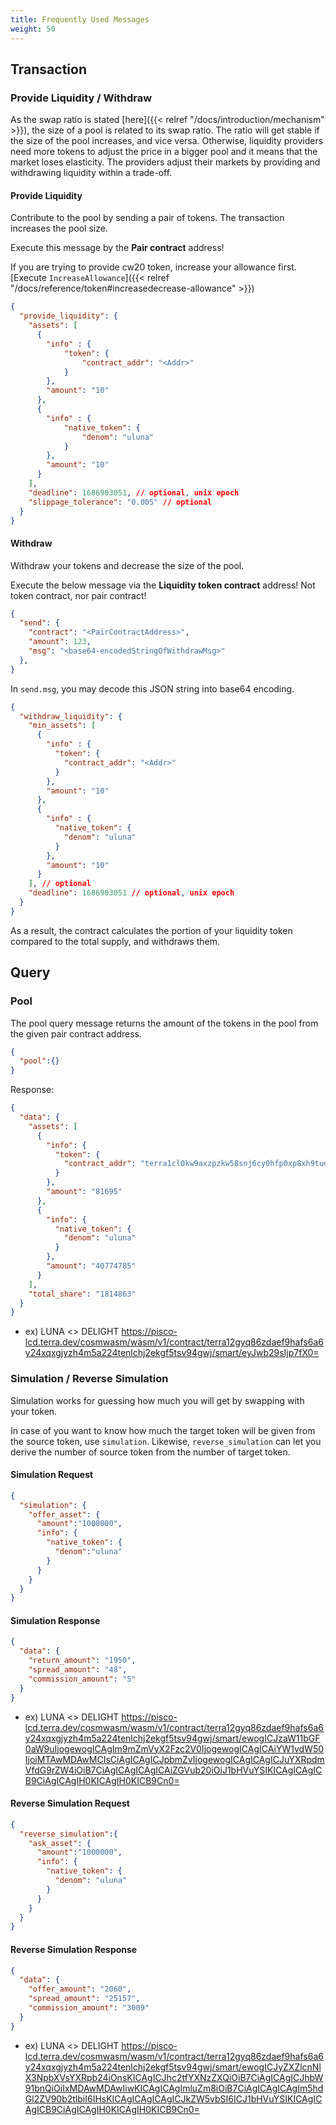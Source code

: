 ```yaml
---
title: Frequently Used Messages
weight: 50
---
```


## Transaction

### Provide Liquidity / Withdraw

As the swap ratio is stated [here]({{< relref "/docs/introduction/mechanism" >}}), the size of a pool is related to its swap ratio. The ratio will get stable if the size of the pool increases, and vice versa. Otherwise, liquidity providers need more tokens to adjust the price in a bigger pool and it means that the market loses elasticity. The providers adjust their markets by providing and withdrawing liquidity within a trade-off.

#### Provide Liquidity

Contribute to the pool by sending a pair of tokens. The transaction increases the pool size.

Execute this message by the **Pair contract** address!

If you are trying to provide cw20 token, increase your allowance first. [Execute `IncreaseAllowance`]({{< relref "/docs/reference/token#increasedecrease-allowance" >}})

```json
{
  "provide_liquidity": {
    "assets": [
      {
        "info" : {
            "token": {
                "contract_addr": "<Addr>"
            }
        },
        "amount": "10"
      },
      {
        "info" : {
            "native_token": {
                "denom": "uluna"
            }
        },
        "amount": "10"
      }
    ],
    "deadline": 1686903051, // optional, unix epoch
    "slippage_tolerance": "0.005" // optional
  }
}
```

#### Withdraw

Withdraw your tokens and decrease the size of the pool.

Execute the below message via the **Liquidity token contract** address! Not token contract, nor pair contract!

```json
{
  "send": {
    "contract": "<PairContractAddress>",
    "amount": 123,
    "msg": "<base64-encodedStringOfWithdrawMsg>"
  },
}
```

In `send.msg`, you may decode this JSON string into base64 encoding.

```json
{
  "withdraw_liquidity": {
    "min_assets": [
      {
        "info" : {
          "token": {
            "contract_addr": "<Addr>"
          }
        },
        "amount": "10"
      },
      {
        "info" : {
          "native_token": {
            "denom": "uluna"
          }
        },
        "amount": "10"
      }
    ], // optional
    "deadline": 1686903051 // optional, unix epoch
  }
}
```

As a result, the contract calculates the portion of your liquidity token compared to the total supply, and withdraws them.

## Query

### Pool

The pool query message returns the amount of the tokens in the pool from the given pair contract address.

```json
{
  "pool":{}
}
```

Response:

```json
{
  "data": {
    "assets": [
      {
        "info": {
          "token": {
            "contract_addr": "terra1cl0kw9axzpzkw58snj6cy0hfp0xp8xh9tudpw2exvzuupn3fafwqqhjc24"
          }
        },
        "amount": "81695"
      },
      {
        "info": {
          "native_token": {
            "denom": "uluna"
          }
        },
        "amount": "40774785"
      }
    ],
    "total_share": "1814863"
  }
}
```
- ex) LUNA <> DELIGHT https://pisco-lcd.terra.dev/cosmwasm/wasm/v1/contract/terra12gyq86zdaef9hafs6a6y24xqxgjyzh4m5a224tenlchj2ekgf5tsv94gwj/smart/eyJwb29sIjp7fX0=

### Simulation / Reverse Simulation

Simulation works for guessing how much you will get by swapping with your token.

In case of you want to know how much the target token will be given from the source token, use `simulation`. Likewise, `reverse_simulation` can let you derive the number of source token from the number of target token.

#### Simulation Request

```json
{
  "simulation": {
    "offer_asset": {
      "amount":"1000000",
      "info": {
        "native_token": {
          "denom":"uluna"
        }
      }
    }
  }
}
```

#### Simulation Response

```json
{
  "data": {
    "return_amount": "1950",
    "spread_amount": "48",
    "commission_amount": "5"
  }
}
```
- ex) LUNA <> DELIGHT https://pisco-lcd.terra.dev/cosmwasm/wasm/v1/contract/terra12gyq86zdaef9hafs6a6y24xqxgjyzh4m5a224tenlchj2ekgf5tsv94gwj/smart/ewogICJzaW11bGF0aW9uIjogewogICAgIm9mZmVyX2Fzc2V0IjogewogICAgICAiYW1vdW50IjoiMTAwMDAwMCIsCiAgICAgICJpbmZvIjogewogICAgICAgICJuYXRpdmVfdG9rZW4iOiB7CiAgICAgICAgICAiZGVub20iOiJ1bHVuYSIKICAgICAgICB9CiAgICAgIH0KICAgIH0KICB9Cn0=

#### Reverse Simulation Request

```json
{
  "reverse_simulation":{
    "ask_asset": {
      "amount":"1000000",
      "info": {
        "native_token": {
          "denom": "uluna"
        }
      }
    }
  }
}
```
#### Reverse Simulation Response
```json
{
  "data": {
    "offer_amount": "2060",
    "spread_amount": "25157",
    "commission_amount": "3009"
  }
}
```
- ex) LUNA <> DELIGHT https://pisco-lcd.terra.dev/cosmwasm/wasm/v1/contract/terra12gyq86zdaef9hafs6a6y24xqxgjyzh4m5a224tenlchj2ekgf5tsv94gwj/smart/ewogICJyZXZlcnNlX3NpbXVsYXRpb24iOnsKICAgICJhc2tfYXNzZXQiOiB7CiAgICAgICJhbW91bnQiOiIxMDAwMDAwIiwKICAgICAgImluZm8iOiB7CiAgICAgICAgIm5hdGl2ZV90b2tlbiI6IHsKICAgICAgICAgICJkZW5vbSI6ICJ1bHVuYSIKICAgICAgICB9CiAgICAgIH0KICAgIH0KICB9Cn0=
